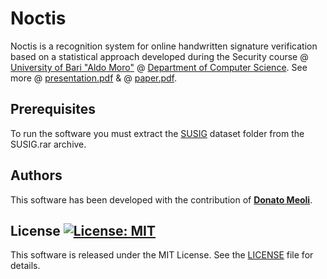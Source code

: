 # Noctis

Noctis is a recognition system for online handwritten signature verification based on a  statistical approach developed during the Security course @ [University of Bari "Aldo Moro"](http://www.uniba.it) @ [Department of Computer Science](http://www.uniba.it/ricerca/dipartimenti/informatica). See more @ [presentation.pdf](https://github.com/MrNobody1992/Noctis/blob/master/presentation.pdf) & @ [paper.pdf](https://github.com/MrNobody1992/Noctis/blob/master/presentation.pdf).

## Prerequisites

To run the software you must extract the [SUSIG](http://biometrics.sabanciuniv.edu/susig.html) dataset folder from the SUSIG.rar archive.

## Authors

This software has been developed with the contribution of [**Donato Meoli**](https://github.com/DonatoMeoli).

## License [![License: MIT](https://img.shields.io/badge/License-MIT-yellow.svg)](https://opensource.org/licenses/MIT)

This software is released under the MIT License. See the [LICENSE](LICENSE) file for details.
